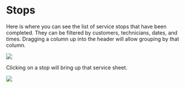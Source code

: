 # Stops

Here is where you can see the list of service stops that have been completed. They can be filtered by customers, technicians, dates, and times. Dragging a column up into the header will allow grouping by that column.

![](https://cdn.realsgii2.dev/wise-software-docs/image_4.459a2dbc.png)


Clicking on a stop will bring up that service sheet.

![](https://wiselibrary.blob.core.windows.net/docs/Windows/SheetActivity.png)


